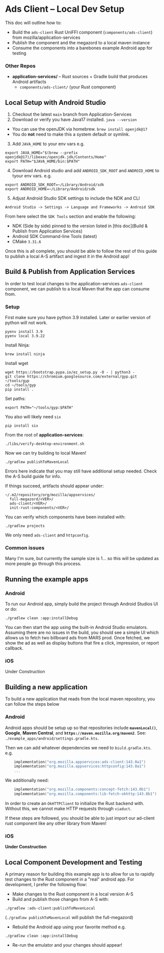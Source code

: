 # Ads Client – Local Dev Setup

This doc will outline how to:

* Build the `ads-client` Rust UniFFI component (`components/ads-client`) from mozilla/application-services
* Publish the component and the megazord to a local maven instance
* Consume the components into a barebones example Android app for testing


### Other Repos

* **application-services/** – Rust sources + Gradle build that produces Android artifacts
  * `components/ads-client/` (your Rust component)


## Local Setup with Android Studio

1. Checkout the latest `main` branch from Application-Services
2. Download or verify you have Java17 installed. `java --version`
  * You can use the openJDK via homebrew. `brew install openjdk@17`
  * You do **not** need to make this a system default or symlink.

3. Add `JAVA_HOME` to your env vars
e.g.
```shell
export JAVA_HOME="$(brew --prefix openjdk@17)/libexec/openjdk.jdk/Contents/Home"
export PATH="$JAVA_HOME/bin:$PATH"
```
4. Download Android studio and add `ANDROID_SDK_ROOT` and `ANDROID_HOME` to tyour env vars.
e.g.
```shell
export ANDROID_SDK_ROOT=~/Library/Android/sdk
export ANDROID_HOME=~/Library/Android/sdk
```

5. Adjust Android Studio SDK settings to include the NDK and CLI

```
Android Studio -> Settings -> Language and Frameworks -> Android SDK
```

From here select the `SDK Tools` section and enable the following:

* NDK (Side by side) pinned to the version listed in [this doc](Build & Publish from Application Services)
* Android SDK Command-line Tools (latest)
* CMake `3.31.6`

Once this is all complete, you should be able to follow the rest of this guide to publish a local A-S artifact and ingest it in the Android app!

## Build & Publish from Application Services

In order to test local changes to the application-services `ads-client` component, we can publish to a local Maven that the app can consume from.

### Setup

First make sure you have python 3.9 installed. Later or earlier version of python will not work.

```shell
pyenv install 3.9
pyenv local 3.9.22
```

Install Ninja:
```shell
brew install ninja
```

Install wget
```shell
wget https://bootstrap.pypa.io/ez_setup.py -O - | python3 -
git clone https://chromium.googlesource.com/external/gyp.git ~/tools/gyp
cd ~/tools/gyp
pip install .
```

Set paths:
```shell
export PATH="~/tools/gyp:$PATH"
```

You also will likely need `six`

```shell
pip install six
```

From the root of **application-services**:

```shell
./libs/verify-desktop-environment.sh
```

Now we can try building to local Maven!
```shell
./gradlew publishToMavenLocal
```

Errors here indicate that you may still have additional setup needed. Check the A-S build guide for info.

If things succeed, artifacts should appear under:

```shell
~/.m2/repository/org/mozilla/appservices/
  full-megazord/<VER>/
  ads-client/<VER>/
  init-rust-components/<VER>/
```

You can verify which components have been installed with:

```shell
./gradlew projects
```

We only need `ads-client` and `httpconfig`.

### Common issues

Many I'm sure, but currently the sample size is 1... so this will be updated as more people go through this process.

## Running the example apps

### Android

To run our Android app, simply build the project through Android Studios UI or do:

```shell
./gradlew clean :app:installDebug
```

You can then start the app using the built-in Android Studio emulators. Assuming there are no issues in the build, you should see a simple UI which allows us to fetch two billboard ads from MARS prod. Once fetched, we show the ad as well as display buttons that fire a click, impression, or report callback.

### iOS 

Under Construction

## Building a new application

To build a new application that reads from the local maven repository, you can follow the steps below

### Android

Android apps should be setup up so that repositories include **`mavenLocal()`**, **Google**, **Maven Central**, and **`https://maven.mozilla.org/maven2`**. See: `./example_apps/android/settings.gradle.kts`.

Then we can add whatever dependencies we need to `biuld.gradle.kts`. e.g.

```kts
    implementation("org.mozilla.appservices:ads-client:143.0a1")
    implementation("org.mozilla.appservices:httpconfig:143.0a1")
    ...
```

We additionally need:

```kts
    implementation("org.mozilla.components:concept-fetch:143.0b1")
    implementation("org.mozilla.components:lib-fetch-okhttp:143.0b1")
```

In order to create an `OkHTTPClient` to initialize the Rust backend with. Without this, we cannot make HTTP requests through `viaduct`.

If these steps are followed, you should be able to just import our ad-client rust component like any other library from Maven!

### iOS

**Under Construction**

## Local Component Development and Testing

A primary reason for building this example app is to allow for us to rapidly test changes to the Rust component in a "real" android app. For development, I prefer the following flow:

* Make changes to the Rust component in a local version A-S
* Build and publish those changes from A-S with:
```shell
./gradlew :ads-client:publishToMavenLocal
```

(`./gradlew publishToMavenLocal` will publish the full-megazord)
* Rebuild the Android app using your favorite method e.g.

```shell
./gradlew clean :app:installDebug
```

* Re-run the emulator and your changes should appear!
